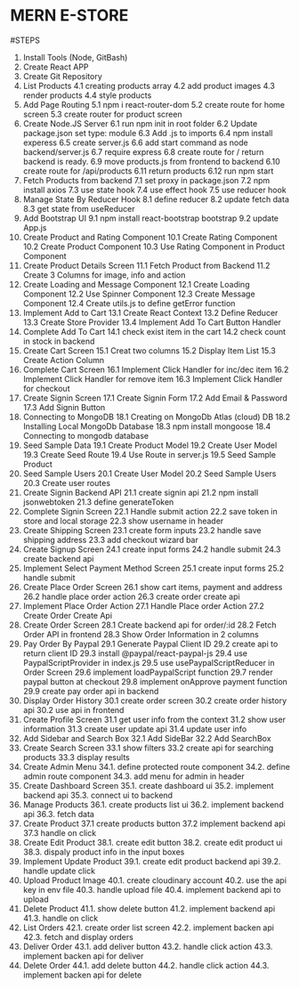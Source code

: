 # MERN E-STORE

#STEPS

1. Install Tools (Node, GitBash)
2. Create React APP
3. Create Git Repository
4. List Products
   4.1 creating products array
   4.2 add product images
   4.3 render products
   4.4 style products
5. Add Page Routing
   5.1 npm i react-router-dom
   5.2 create route for home screen
   5.3 create router for product screen
6. Create Node.JS Server
   6.1 run npm init in root folder
   6.2 Update package.json set type: module
   6.3 Add .js to imports
   6.4 npm install experess
   6.5 create server.js
   6.6 add start command as node backend/server.js
   6.7 require express
   6.8 create route for / return backend is ready.
   6.9 move products.js from frontend to backend
   6.10 create route for /api/products
   6.11 return products
   6.12 run npm start
7. Fetch Products from backend
   7.1 set proxy in package.json
   7.2 npm install axios
   7.3 use state hook
   7.4 use effect hook
   7.5 use reducer hook
8. Manage State By Reducer Hook
   8.1 define reducer
   8.2 update fetch data
   8.3 get state from useReducer
9. Add Bootstrap UI
   9.1 npm install react-bootstrap bootstrap
   9.2 update App.js
10. Create Product and Rating Component
    10.1 Create Rating Component
    10.2 Create Product Component
    10.3 Use Rating Component in Product Component
11. Create Product Details Screen
    11.1 Fetch Product from Backend
    11.2 Create 3 Columns for image, info and action
12. Create Loading and Message Component
    12.1 Create Loading Component
    12.2 Use Spinner Component
    12.3 Create Message Component
    12.4 Create utils.js to define getError function
13. Implement Add to Cart
    13.1 Create React Context
    13.2 Define Reducer
    13.3 Create Store Provider
    13.4 Implement Add To Cart Button Handler
14. Complete Add To Cart
    14.1 check exist item in the cart
    14.2 check count in stock in backend
15. Create Cart Screen
    15.1 Creat two columns
    15.2 Display Item List
    15.3 Create Action Column
16. Complete Cart Screen
    16.1 Implement Click Handler for inc/dec item
    16.2 Implement Click Handler for remove item
    16.3 Implement Click Handler for checkout
17. Create Signin Screen
    17.1 Create Signin Form
    17.2 Add Email & Password
    17.3 Add Signin Button
18. Connecting to MongoDB
    18.1 Creating on MongoDb Atlas (cloud) DB
    18.2 Installing Local MongoDb Database
    18.3 npm install mongoose
    18.4 Connecting to mongodb database
19. Seed Sample Data
    19.1 Create Product Model
    19.2 Create User Model
    19.3 Create Seed Route
    19.4 Use Route in server.js
    19.5 Seed Sample Product
20. Seed Sample Users
    20.1 Create User Model
    20.2 Seed Sample Users
    20.3 Create user routes
21. Create Signin Backend API
    21.1 create signin api
    21.2 npm install jsonwebtoken
    21.3 define generateToken
22. Complete Signin Screen
    22.1 Handle submit action
    22.2 save token in store and local storage
    22.3 show username in header
23. Create Shipping Screen
    23.1 create form inputs
    23.2 handle save shipping address
    23.3 add checkout wizard bar
24. Create Signup Screen
    24.1 create input forms
    24.2 handle submit
    24.3 create backend api
25. Implement Select Payment Method Screen
    25.1 create input forms
    25.2 handle submit
26. Create Place Order Screen
    26.1 show cart items, payment and address
    26.2 handle place order action
    26.3 create order create api
27. Implement Place Order Action
    27.1 Handle Place order Action
    27.2 Create Order Create Api
28. Create Order Screen
    28.1 Create backend api for order/:id
    28.2 Fetch Order API in frontend
    28.3 Show Order Information in 2 columns
29. Pay Order By Paypal
    29.1 Generate Paypal Client ID
    29.2 create api to return client ID
    29.3 install @paypal/react-paypal-js
    29.4 use PaypalScriptProvider in index.js
    29.5 use usePaypalScriptReducer in Order Screen
    29.6 implement loadPaypalScript function
    29.7 render paypal button at checkout
    29.8 implement onApprove payment function
    29.9 create pay order api in backend
30. Display Order History
    30.1 create order screen
    30.2 create order history api
    30.2 use api in frontend
31. Create Profile Screen
    31.1 get user info from the context
    31.2 show user information
    31.3 create user update api
    31.4 update user info
32. Add Sidebar and Search Box
    32.1 Add SideBar
    32.2 Add SearchBox
33. Create Search Screen
    33.1 show filters
    33.2 create api for searching products
    33.3 display results
34. Create Admin Menu
    34.1. define protected route component
    34.2. define admin route component
    34.3. add menu for admin in header
35. Create Dashboard Screen
    35.1. create dashboard ui
    35.2. implement backend api
    35.3. connect ui to backend
36. Manage Products
    36.1. create products list ui
    36.2. implement backend api
    36.3. fetch data
37. Create Product
    37.1 create products button
    37.2 implement backend api
    37.3 handle on click
38. Create Edit Product
    38.1. create edit button
    38.2. create edit product ui
    38.3. dispaly product info in the input boxes
39. Implement Update Product
    39.1. create edit product backend api
    39.2. handle update click
40. Upload Product Image
    40.1. create cloudinary account
    40.2. use the api key in env file
    40.3. handle upload file
    40.4. implement backend api to upload
41. Delete Product
    41.1. show delete button
    41.2. implement backend api
    41.3. handle on click
42. List Orders
    42.1. create order list screen
    42.2. implement backen api
    42.3. fetch and display orders
43. Deliver Order
    43.1. add deliver button
    43.2. handle click action
    43.3. implement backen api for deliver
44. Delete Order
    44.1. add delete button
    44.2. handle click action
    44.3. implement backen api for delete
